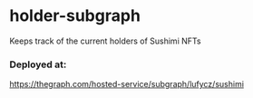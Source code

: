 # holder-subgraph
Keeps track of the current holders of Sushimi NFTs

### Deployed at:
https://thegraph.com/hosted-service/subgraph/lufycz/sushimi
